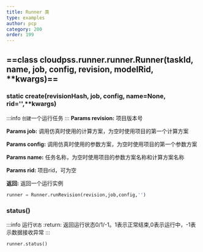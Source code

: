 ```yaml
---
title: Runner 类
type: examples
author: pcp
category: 200
order: 199
---
```



## ==class cloudpss.runner.runner.Runner(taskId, name, job, config, revision, modelRid, **kwargs)==
  ### static create(revisionHash, job, config, name=None, rid='',**kwargs)
  :::info
  `创建`一个运行任务
:::
**Params revision:** 项目版本号

**Params job:**  调用仿真时使用的计算方案，为空时使用项目的第一个计算方案

**Params config:**  调用仿真时使用的参数方案，为空时使用项目的第一个参数方案

**Params name:**  任务名称，为空时使用项目的参数方案名称和计算方案名称

**Params rid:**  项目rid，可为空

**返回:**  返回一个运行实例
```python
runner = Runner.runRevision(revision,job,config,'')
```
  ### status()
  :::info
运行`状态` :return: 返回运行状态0/1/-1。1表示正常结束,0表示运行中，-1表示数据接收异常
:::
```python
runner.status()
```